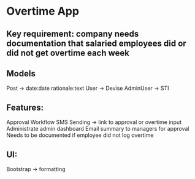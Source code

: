 # Overtime App

## Key requirement: company needs documentation that salaried employees did or did not get overtime each week

## Models
  Post -> date:date rationale:text
  User -> Devise
  AdminUser -> STI

## Features:
  Approval Workflow
  SMS Sending -> link to approval or overtime input
  Administrate admin dashboard
  Email summary to managers for approval
  Needs to be documented if employee did not log overtime

## UI:
  Bootstrap -> formatting